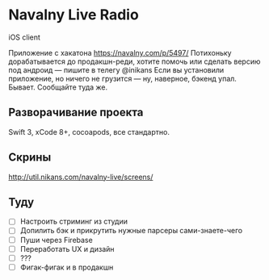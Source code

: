 # Navalny Live Radio 
iOS client

Приложение с хакатона https://navalny.com/p/5497/ 
Потихоньку дорабатывается до продакшн-реди, хотите помочь или сделать версию под андроид — пишите в телегу @inikans
Если вы установили приложение, но ничего не грузится — ну, наверное, бэкенд упал. Бывает. Сообщайте туда же.

## Разворачивание проекта
Swift 3, xCode 8+, cocoapods, все стандартно.

## Скрины
http://util.nikans.com/navalny-live/screens/

## Туду
- [ ] Настроить стриминг из студии
- [ ] Допилить бэк и прикрутить нужные парсеры сами-знаете-чего
- [ ] Пуши через Firebase
- [ ] Переработать UX и дизайн
- [ ] ???
- [ ] Фигак-фигак и в продакшн
